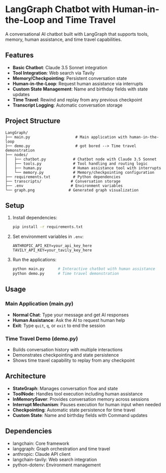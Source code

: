 # LangGraph Chatbot with Human-in-the-Loop and Time Travel

A conversational AI chatbot built with LangGraph that supports tools, memory, human assistance, and time travel capabilities.

## Features

- **Basic Chatbot**: Claude 3.5 Sonnet integration
- **Tool Integration**: Web search via Tavily
- **Memory/Checkpointing**: Persistent conversation state
- **Human-in-the-Loop**: Request human assistance via interrupts
- **Custom State Management**: Name and birthday fields with state updates
- **Time Travel**: Rewind and replay from any previous checkpoint
- **Transcript Logging**: Automatic conversation storage

## Project Structure

```
LangGraph/
├── main.py                    # Main application with human-in-the-loop
├── demo.py                    # got bored --> Time travel demonstration
├── nodes/
│   ├── chatbot.py            # Chatbot node with Claude 3.5 Sonnet
│   ├── tools.py              # Tool handling and routing logic
│   ├── human.py              # Human assistance tool with interrupts
│   └── memory.py             # Memory/checkpointing configuration
├── requirements.txt          # Python dependencies
├── transcripts/             # Conversation storage
├── .env                     # Environment variables
└── graph.png               # Generated graph visualization
```

## Setup

1. Install dependencies:
   ```bash
   pip install -r requirements.txt
   ```

2. Set environment variables in `.env`:
   ```
   ANTHROPIC_API_KEY=your_api_key_here
   TAVILY_API_KEY=your_tavily_key_here
   ```

3. Run the applications:
   ```bash
   python main.py      # Interactive chatbot with human assistance
   python demo.py      # Time travel demonstration
   ```

## Usage

### Main Application (main.py)
- **Normal Chat**: Type your message and get AI responses
- **Human Assistance**: Ask the AI to request human help
- **Exit**: Type `quit`, `q`, or `exit` to end the session

### Time Travel Demo (demo.py)
- Builds conversation history with multiple interactions
- Demonstrates checkpointing and state persistence
- Shows time travel capability to replay from any checkpoint

## Architecture

- **StateGraph**: Manages conversation flow and state
- **ToolNode**: Handles tool execution including human assistance
- **InMemorySaver**: Provides conversation memory across sessions
- **Interrupt Mechanism**: Pauses execution for human input when needed
- **Checkpointing**: Automatic state persistence for time travel
- **Custom State**: Name and birthday fields with Command updates

## Dependencies

- langchain: Core framework
- langgraph: Graph orchestration and time travel
- anthropic: Claude API client
- langchain-tavily: Web search integration
- python-dotenv: Environment management

